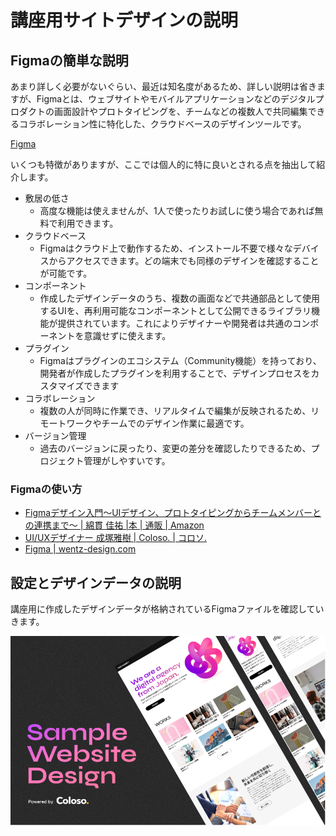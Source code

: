 講座用サイトデザインの説明
===

## Figmaの簡単な説明

あまり詳しく必要がないぐらい、最近は知名度があるため、詳しい説明は省きますが、Figmaとは、ウェブサイトやモバイルアプリケーションなどのデジタルプロダクトの画面設計やプロトタイピングを、チームなどの複数人で共同編集できるコラボレーション性に特化した、クラウドベースのデザインツールです。

[Figma](https://www.figma.com/ja/)

いくつも特徴がありますが、ここでは個人的に特に良いとされる点を抽出して紹介します。

- 敷居の低さ
  - 高度な機能は使えませんが、1人で使ったりお試しに使う場合であれば無料で利用できます。
- クラウドベース
  - Figmaはクラウド上で動作するため、インストール不要で様々なデバイスからアクセスできます。どの端末でも同様のデザインを確認することが可能です。
- コンポーネント
  - 作成したデザインデータのうち、複数の画面などで共通部品として使用するUIを、再利用可能なコンポーネントとして公開できるライブラリ機能が提供されています。これによりデザイナーや開発者は共通のコンポーネントを意識せずに使えます。
- プラグイン
  - Figmaはプラグインのエコシステム（Community機能）を持っており、開発者が作成したプラグインを利用することで、デザインプロセスをカスタマイズできます
- コラボレーション
  - 複数の人が同時に作業でき、リアルタイムで編集が反映されるため、リモートワークやチームでのデザイン作業に最適です。
- バージョン管理
  - 過去のバージョンに戻ったり、変更の差分を確認したりできるため、プロジェクト管理がしやすいです。

### Figmaの使い方

- [Figmaデザイン入門〜UIデザイン、プロトタイピングからチームメンバーとの連携まで〜 | 綿貫 佳祐 |本 | 通販 | Amazon](https://amzn.asia/d/0kJSPyb)
- [UI/UXデザイナー 成塚雅樹 | Coloso. | コロソ.](https://coloso.jp/visualcommunication/uxuidesigner-narizuka-jp)
- [Figma | wentz-design.com](https://wentz-design.com/tags/figma/)

## 設定とデザインデータの説明

講座用に作成したデザインデータが格納されているFigmaファイルを確認していきます。

![サイトデザインデータのサムネイル。Sample Website Designと書かれ、サイトデザインの一部が表示されている](./images/image-08-sample.png)